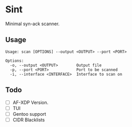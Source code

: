# Sint
Minimal syn-ack scanner.

## Usage
```shell
Usage: scan [OPTIONS] --output <OUTPUT> --port <PORT>

Options:
  -o, --output <OUTPUT>        Output file
  -p, --port <PORT>            Port to be scanned
  -i, --interface <INTERFACE>  Interface to scan on
```

## Todo 
- [ ] AF-XDP Version.
- [ ] TUI
- [ ] Gentoo support
- [ ] CIDR Blacklists
